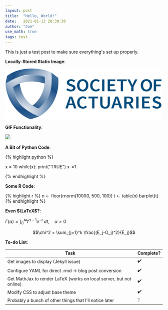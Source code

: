 ```yaml
---
layout: post
title:  "Hello, World!"
date:   2021-01-13 20:30:30
author: "Joe"
use_math: true
tags: test
---
```


This is just a test post to make sure everything's set up properly.

**Locally-Stored Static Image**:

<img src = "/images/soa.jpg" width = "500">

**GIF Functionality**:

![](https://media.giphy.com/media/bAplZhiLAsNnG/source.gif)

**A Bit of Python Code**:

{% highlight python %}

x = 10
while(x):
    print("TRUE")
    x-=1

{% endhighlight %}

**Some R Code**:

{% highlight r %}
n <- floor(rnorm(10000, 500, 100))
t <- table(n)
barplot(t)
{% endhighlight %}

**Even $\LaTeX$?**:

$\Gamma(\alpha) = \int_0^\infty t^{\alpha-1}e^{-t} \ dt, \quad \alpha > 0$

$$\chi^2 = \sum_{j=1}^k \frac{(E_j-O_j)^2}{E_j}$$

**To-do List**:

| Task                                                                | Complete? |
| ------------------------------------------------------------------- | --------- |
| Get images to display (Jekyll issue)                                | ✔️        |
| Configure YAML for direct .rmd -> blog post conversion              | ✔️        |
| Get MathJax to render LaTeX (works on local server, but not online) | ✔️        |
| Modify CSS to adjust base theme                                     | ✔️        |
| Probably a bunch of other things that I'll notice later             | ❔        |
